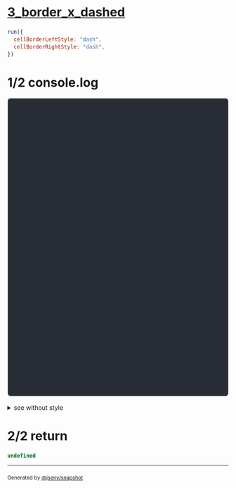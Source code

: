 # [3_border_x_dashed](../../table_head.test.mjs#L214)

```js
run({
  cellBorderLeftStyle: "dash",
  cellBorderRightStyle: "dash",
})
```

# 1/2 console.log

![img](console.log.svg)

<details>
  <summary>see without style</summary>

```console
--- a ---
┌───────┬─────┬────────┐
╎ name  ╎ age ╎ status ╎
├───────┼─────┼────────┤
╎ dam   ╎ 35  ╎ ✅     ╎
╎ flore ╎ 30  ╎ 🚀     ╎
└───────┴─────┴────────┘

--- a_rounded ---
╭───────┬─────┬────────╮
╎ name  ╎ age ╎ status ╎
├───────┼─────┼────────┤
╎ dam   ╎ 35  ╎ ✅     ╎
╎ flore ╎ 30  ╎ 🚀     ╎
╰───────┴─────┴────────╯

--- a_double ---
┌───────┬─────┬────────┐
╎ name  ╎ age ╎ status ╎
╞═══════╪═════╪════════╡
╎ dam   ╎ 35  ╎ ✅     ╎
╎ flore ╎ 30  ╎ 🚀     ╎
└───────┴─────┴────────┘

--- a_double_rounded ---
╭───────┬─────┬────────╮
╎ name  ╎ age ╎ status ╎
╞═══════╪═════╪════════╡
╎ dam   ╎ 35  ╎ ✅     ╎
╎ flore ╎ 30  ╎ 🚀     ╎
╰───────┴─────┴────────╯

--- b ---
 name  ╎ age ╎ status 
───────┼─────┼────────
 dam   ╎ 35  ╎ ✅     
 flore ╎ 30  ╎ 🚀     

--- b_double ---
 name  ╎ age ╎ status 
═══════╪═════╪════════
 dam   ╎ 35  ╎ ✅     
 flore ╎ 30  ╎ 🚀     

```

</details>


# 2/2 return

```js
undefined
```

---

<sub>
  Generated by <a href="https://github.com/jsenv/core/tree/main/packages/independent/snapshot">@jsenv/snapshot</a>
</sub>
